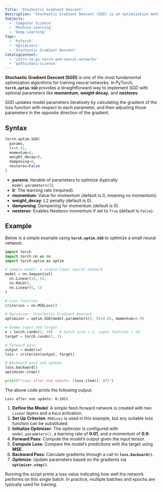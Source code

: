 ```yaml
---
Title: 'Stochastic Gradient Descent'
Description: 'Stochastic Gradient Descent (SGD) is an optimization method commonly used to train neural networks in PyTorch.'
Subjects:
  - 'Computer Science'
  - 'Machine Learning'
  - 'Deep Learning'
Tags:
  - 'PyTorch'
  - 'Optimizers'
  - 'Stochastic Gradient Descent'
CatalogContent:
  - 'intro-to-py-torch-and-neural-networks'
  - 'paths/data-science'
---
```


**Stochastic Gradient Descent (SGD)** is one of the most fundamental optimization algorithms for training neural networks. In PyTorch, **`torch.optim.SGD`** provides a straightforward way to implement SGD with optional parameters like **momentum**, **weight decay**, and **nesterov**.

SGD updates model parameters iteratively by calculating the gradient of the loss function with respect to each parameter, and then adjusting those parameters in the opposite direction of the gradient.

## Syntax

```python
torch.optim.SGD(
  params,
  lr=0.01,
  momentum=0,
  weight_decay=0,
  dampening=0,
  nesterov=False
)
```

- **params**: Iterable of parameters to optimize (typically `model.parameters()`).
- **lr**: The learning rate (required).
- **momentum**: Value for momentum (default is 0, meaning no momentum).
- **weight_decay**: L2 penalty (default is 0).
- **dampening**: Dampening for momentum (default is 0).
- **nesterov**: Enables Nesterov momentum if set to `True` (default is `False`).

## Example

Below is a simple example using **`torch.optim.SGD`** to optimize a small neural network:

```python
import torch
import torch.nn as nn
import torch.optim as optim

# Sample model: a single-layer neural network
model = nn.Sequential(
  nn.Linear(10, 5),
  nn.ReLU(),
  nn.Linear(5, 1)
)

# Loss function
criterion = nn.MSELoss()

# Optimizer: Stochastic Gradient Descent
optimizer = optim.SGD(model.parameters(), lr=0.01, momentum=0.9)

# Dummy input and target
x = torch.randn(2, 10)   # batch size = 2, input features = 10
target = torch.randn(2, 1)

# Forward pass
output = model(x)
loss = criterion(output, target)

# Backward pass and update
loss.backward()
optimizer.step()

print(f"Loss after one update: {loss.item():.4f}")
```

The above code prints the following output:

```shell
Loss after one update: 0.2851
```

1. **Define the Model**: A simple feed-forward network is created with two `Linear` layers and a `ReLU` activation.
2. **Set Up Criterion**: `MSELoss` is used in this example, but any suitable loss function can be substituted.
3. **Initialize Optimizer**: The optimizer is configured with `model.parameters()`, a learning rate of **0.01**, and a momentum of **0.9**.
4. **Forward Pass**: Compute the model’s output given the input tensor.
5. **Compute Loss**: Compare the model’s predictions with the target using **MSE**.
6. **Backward Pass**: Calculate gradients through a call to **`loss.backward()`**.
7. **Optimize**: Update parameters based on the gradients via **`optimizer.step()`**.

Running the script prints a loss value indicating how well the network performs on this single batch. In practice, multiple batches and epochs are typically used for training.
